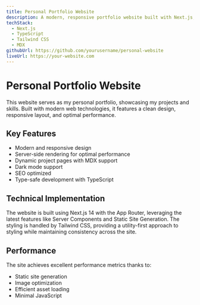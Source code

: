 ```yaml
---
title: Personal Portfolio Website
description: A modern, responsive portfolio website built with Next.js, TypeScript, and Tailwind CSS.
techStack:
  - Next.js
  - TypeScript
  - Tailwind CSS
  - MDX
githubUrl: https://github.com/yourusername/personal-website
liveUrl: https://your-website.com
---
```


# Personal Portfolio Website

This website serves as my personal portfolio, showcasing my projects and skills. Built with modern web technologies, it features a clean design, responsive layout, and optimal performance.

## Key Features

- Modern and responsive design
- Server-side rendering for optimal performance
- Dynamic project pages with MDX support
- Dark mode support
- SEO optimized
- Type-safe development with TypeScript

## Technical Implementation

The website is built using Next.js 14 with the App Router, leveraging the latest features like Server Components and Static Site Generation. The styling is handled by Tailwind CSS, providing a utility-first approach to styling while maintaining consistency across the site.

## Performance

The site achieves excellent performance metrics thanks to:

- Static site generation
- Image optimization
- Efficient asset loading
- Minimal JavaScript
